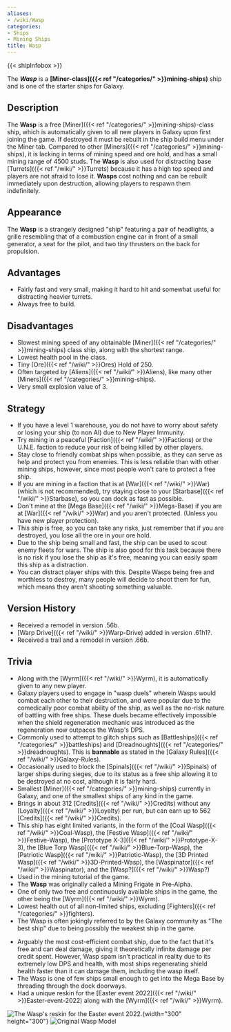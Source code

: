 ```yaml
---
aliases:
- /wiki/Wasp
categories:
- Ships
- Mining Ships
title: Wasp
---  
```


{{< shipInfobox >}} 

The **_Wasp_** is a **[Miner-class]({{< ref "/categories/" >}}mining-ships)** ship and is one of the starter ships for Galaxy. 

## Description

The **Wasp** is a free [Miner]({{< ref "/categories/" >}}mining-ships)-class ship, which is automatically given to all new players in Galaxy upon first joining the game. If destroyed it must be rebuilt in the ship build menu under the Miner tab. Compared to other [Miners]({{< ref "/categories/" >}}mining-ships), it is lacking in terms of mining speed and ore hold, and has a small mining range of 4500 studs. The **Wasp** is also used for distracting base [Turrets]({{< ref "/wiki/" >}}Turrets) because it has a high top speed and players are not afraid to lose it. **Wasps** cost nothing and can be rebuilt immediately upon destruction, allowing players to respawn them indefinitely.

## Appearance

The **Wasp** is a strangely designed "ship" featuring a pair of headlights, a grille resembling that of a combustion engine car in front of a small generator, a seat for the pilot, and two tiny thrusters on the back for propulsion.

## Advantages

- Fairly fast and very small, making it hard to hit and somewhat useful for distracting heavier turrets.
- Always free to build.

## Disadvantages

- Slowest mining speed of any obtainable [Miner]({{< ref "/categories/" >}}mining-ships) class ship, along with the shortest range.
- Lowest health pool in the class.
- Tiny [Ore]({{< ref "/wiki/" >}}Ores) Hold of 250.
- Often targeted by [Aliens]({{< ref "/wiki/" >}}Aliens), like many other [Miners]({{< ref "/categories/" >}}mining-ships).
- Very small explosion value of 3.

## Strategy

- If you have a level 1 warehouse, you do not have to worry about safety or losing your ship (to non AI) due to New Player Immunity.
- Try mining in a peaceful [Faction]({{< ref "/wiki/" >}}Factions) or the U.N.E. faction to reduce your risk of being killed by other players.
- Stay close to friendly combat ships when possible, as they can serve as help and protect you from enemies. This is less reliable than with other mining ships, however, since most people won't care to protect a free ship.
- If you are mining in a faction that is at [War]({{< ref "/wiki/" >}}War) (which is not recommended), try staying close to your [Starbase]({{< ref "/wiki/" >}}Starbase), so you can dock as fast as possible.
- Don't mine at the [Mega Base]({{< ref "/wiki/" >}}Mega-Base) if you are at [War]({{< ref "/wiki/" >}}War) and you aren't protected. (Unless you have new player protection).
- This ship is free, so you can take any risks, just remember that if you are destroyed, you lose all the ore in your ore hold.
- Due to the ship being small and fast, the ship can be used to scout enemy fleets for wars. The ship is also good for this task because there is no risk if you lose the ship as it's free, meaning you can easily spam this ship as a distraction.
- You can distract player ships with this. Despite Wasps being free and worthless to destroy, many people will decide to shoot them for fun, which means they aren't shooting something valuable.

## Version History 

- Received a remodel in version .56b.
- [Warp Drive]({{< ref "/wiki/" >}}Warp-Drive) added in version .61h1?.
- Received a trail and a remodel in version .66b.

## Trivia

- Along with the [Wyrm]({{< ref "/wiki/" >}}Wyrm), it is automatically given to any new player.
- Galaxy players used to engage in "wasp duels" wherein Wasps would combat each other to their destruction, and were popular due to the comedically poor combat ability of the ship, as well as the no-risk nature of battling with free ships. These duels became effectively impossible when the shield regeneration mechanic was introduced as the regeneration now outpaces the Wasp's DPS.
- Commonly used to attempt to glitch ships such as [Battleships]({{< ref "/categories/" >}}battleships) and [Dreadnoughts]({{< ref "/categories/" >}}dreadnoughts). This is **bannable** as stated in the [Galaxy Rules]({{< ref "/wiki/" >}}Galaxy-Rules).
- Occasionally used to block the [Spinals]({{< ref "/wiki/" >}}Spinals) of larger ships during sieges, due to its status as a free ship allowing it to be destroyed at no cost, although it is fairly hard.
- Smallest [Miner]({{< ref "/categories/" >}}mining-ships) currently in Galaxy, and one of the smallest ships of any kind in the game.
- Brings in about 312 [Credits]({{< ref "/wiki/" >}}Credits) without any [Loyalty]({{< ref "/wiki/" >}}Loyalty) per run, but can earn up to 562 [Credits]({{< ref "/wiki/" >}}Credits).
- This ship has eight limited variants, in the form of the [Coal Wasp]({{< ref "/wiki/" >}}Coal-Wasp), the [Festive Wasp]({{< ref "/wiki/" >}}Festive-Wasp), the [Prototype X-3]({{< ref "/wiki/" >}}Prototype-X-3), the [Blue Torp Wasp]({{< ref "/wiki/" >}}Blue-Torp-Wasp), the [Patriotic Wasp]({{< ref "/wiki/" >}}Patriotic-Wasp), the [3D Printed Wasp]({{< ref "/wiki/" >}}3D-Printed-Wasp), the [Waspinator]({{< ref "/wiki/" >}}Waspinator), and the [Wasp?]({{< ref "/wiki/" >}}Wasp?)
- Used in the mining tutorial of the game.
- The **Wasp** was originally called a Mining Frigate in Pre-Alpha.
- One of only two free and continuously available ships in the game, the other being the [Wyrm]({{< ref "/wiki/" >}}Wyrm).
- Lowest health out of all non-limited ships, excluding [Fighters]({{< ref "/categories/" >}}fighters).
- The Wasp is often jokingly referred to by the Galaxy community as "The best ship" due to being possibly the weakest ship in the game.

<!-- -->

- Arguably the most cost-efficient combat ship, due to the fact that it's free and can deal damage, giving it theoretically infinite damage per credit spent. However, Wasp spam isn't practical in reality due to its extremely low DPS and health, with most ships regenerating shield health faster than it can damage them, including the wasp itself.
- The Wasp is one of few ships small enough to get into the Mega Base by threading through the dock doorways.
- Had a unique reskin for the [Easter event 2022]({{< ref "/wiki/" >}}Easter-event-2022) along with the [Wyrm]({{< ref "/wiki/" >}}Wyrm).

![The Wasp's reskin for the Easter event
2022.](Easter_2022_Wasp.png "The Wasp's reskin for the Easter event 2022."){width="300" height="300"} ![Original Wasp
Model](Old_wasp_model.png "Original Wasp Model")